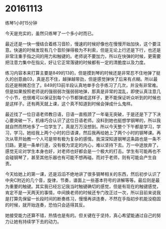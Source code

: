 # 20161113

练琴1小时15分钟

今天是充实的，虽然只练琴了一个多小时而已。

最近还是一快一慢结合着练习音阶，慢速的时候好像也在慢慢开始加快，这个要注意。快速的时候发现有几个音阶弹得极为不利索，但是无论上行还是下行，也还是非常注重手指之间的用力和触键的。老师说不要加力，所以在快弹的时候，更需要把注意力集中在指尖，好让它正常落键的时候都有一定的清脆度以及力度。

练习内容本来打算主要是849的13的，但是摸到琴的时候还是非常忍不住地弹了挺久的创意曲03，真是忍不住，越弹越带劲，但是感觉弹快了后来有点糊。所以最后还是稍微忍住了。849的13前半段认真地单手合手练习了几次，并没有非常难。但是如果按照老师说的强弱弱次强弱弱地弹，那真是非常的混乱，即使认真注意几个小节，也很难可以保证到每个小节都弹成这样子，更不能保证听众听到的时候也是这样子。还有两天就上课，这个真不知道到时候会弹成什么鬼样。

最近找了一位日语老师教日语，日语一直瓶颈了一年毫无突破，于是还是下了下决心要突破一下，机缘巧合认识了这位日语老师。没料到她也挺想学钢琴的，所以我就自然而然地多了一位学生了。真是万万没想到。所以今天整个下午都是学习，学习，学习。她给我上两个小时的日语课，然后我再给她上了两个小时的钢琴课。再次从零开始教一个人可是带有极为复杂的感情。我深深知道钢琴这条路也是一条不归路，更是一条单行道，没有极为坚定的内心，难以坚持下去。万一中途放弃了，感觉无论对学生本身也好，对老师也好都会是一个极大的打击。学生有可能再也不会碰钢琴了，甚至其他乐器也有可能不想再碰。而对于老师，则有可能会产生自责。

今天给她上的第一课，还是滔滔不绝地讲了很多钢琴相关的东西，然后初步认识了中央C附近的几个音，旋律，节奏，谱面上一些基本符号的讲解等等。最后则是最为重要的触键。其实我已经忘记我当时触键确切的感觉，但是有现在的触键感觉，肯定不是一天两天的事情，中间换老师的时候还专门改正过一次，所以目前来说我是打算先保留一长段时间的断奏练习，慢慢再讲连奏，不然在手指初步机能没稳固的时候，就开始连奏，恐怕只会适得其反。

她接受能力还算不错，热情也是有的。但关键在于坚持，真心希望能通过自己的努力让她有持续学下去的动力。
